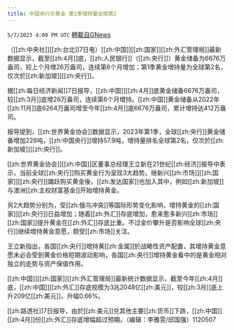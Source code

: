 ```yaml
---
title: 中国央行买黄金 第1季增持量全球第2
---
```

`5/7/2023 4:09 PM UTC` [轉載自GNews](https://gnews.org/articles/1281405)


（[[zh:中央社]][[zh:台北]]7日电）[[zh:中国]][[zh:国家]][[zh:外汇管理局]]最新数据显示，截至[[zh:4月]]底，[[zh:人民银行]]（[[zh:央行]]）黄金储备为6676万盎司，较上个月增26万盎司，连续第6个月增加；第1季黄金增持量为全球第2名，仅次於[[zh:新加坡]][[zh:央行]]。

据[[zh:每日经济新闻]]7日报导，[[zh:中国]][[zh:4月]]底黄金储备6676万盎司，较[[zh:3月]]底增26万盎司，连续第6个月增持。[[zh:中国]]黄金储备从2022年[[zh:11月]]底6264万盎司增至今年[[zh:4月]]底6676万盎司，累计增持达412万盎司。

报导提到，[[zh:世界黄金协会]]数据显示，2023年第1季，全球[[zh:央行]]黄金储备增加228吨，[[zh:中国央行]]增持57.9吨，增持量排名全球第2名，仅次於[[zh:新加坡]][[zh:央行]]。

[[zh:世界黄金协会]][[zh:中国]]区董事总经理王立新在21世纪[[zh:经济]]报导中表示，当前全球[[zh:央行]]购买黄金行为呈现3大趋势。继新兴[[zh:市场]][[zh:国家]][[zh:央行]]踊跃购买黄金後，[[zh:发达国家]]也加入其中，例如[[zh:新加坡]]与澳洲[[zh:主权财富基金]]开始增持黄金。

另2大趋势分别为，受[[zh:俄乌冲突]]等国际形势变化影响，增持黄金的[[zh:国家]][[zh:央行]]日益增加；随着[[zh:外汇]]存底增加，愈来愈多新兴[[zh:市场]][[zh:国家]]提升黄金在[[zh:外汇]]存底比重。不过金价攀升是否影响全球[[zh:央行]]继续增持黄金意愿，颇受[[zh:市场]]关注。

王立新指出，各国[[zh:央行]]增持黄[[zh:金属]]於战略性资产配置，其增持黄金意愿未必会受到黄金价格短期波动影响，各国[[zh:央行]]增持黄金看中的是黄金相对独立的走势与资产保值作用。

[[zh:中国]][[zh:国家]][[zh:外汇管理局]]最新统计数据显示，截至今年[[zh:4月]]底，[[zh:中国]][[zh:外汇]]存底规模为3兆2048亿[[zh:美元]]，较[[zh:3月]]底上升209亿[[zh:美元]]，升幅0.66%。

[[zh:路透社]]7日报导，由於[[zh:美元]]兑其他主要[[zh:货币]]下跌，[[zh:中国]][[zh:4月]]份[[zh:外汇]]存底增幅超过预期。（编辑：李雅雯/邱国强）1120507


